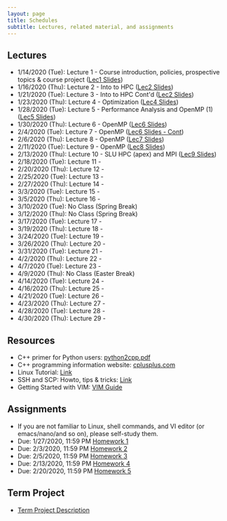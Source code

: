 ```yaml
---
layout: page
title: Schedules
subtitle: Lectures, related material, and assignments
---
```

## Lectures
 * 1/14/2020 (Tue): Lecture 1 - Course introduction, policies, prospective topics & course project ([Lec1 Slides][1])
 * 1/16/2020 (Thu): Lecture 2 - Into to HPC ([Lec2 Slides][2])
 * 1/21/2020 (Tue): Lecture 3 - Into to HPC Cont'd ([Lec2 Slides][2])
 * 1/23/2020 (Thu): Lecture 4 - Optimization ([Lec4 Slides][4])
 * 1/28/2020 (Tue): Lecture 5 - Performance Analysis and OpenMP (1) ([Lec5 Slides][5])
 * 1/30/2020 (Thu): Lecture 6 - OpenMP ([Lec6 Slides][6])
 * 2/4/2020 (Tue): Lecture 7 - OpenMP ([Lec6 Slides - Cont][6])
 * 2/6/2020 (Thu): Lecture 8 - OpenMP ([Lec7 Slides][7])
 * 2/11/2020 (Tue): Lecture 9 -  OpenMP ([Lec8 Slides][8])
 * 2/13/2020 (Thu): Lecture 10 - SLU HPC (apex) and MPI ([Lec9 Slides][9])
 * 2/18/2020 (Tue): Lecture 11 - 
 * 2/20/2020 (Thu): Lecture 12 - 
 * 2/25/2020 (Tue): Lecture 13 - 
 * 2/27/2020 (Thu): Lecture 14 - 
 * 3/3/2020 (Tue): Lecture 15 - 
 * 3/5/2020 (Thu): Lecture 16 - 
 * 3/10/2020 (Tue): No Class (Spring Break)
 * 3/12/2020 (Thu): No Class (Spring Break)
 * 3/17/2020 (Tue): Lecture 17 - 
 * 3/19/2020 (Thu): Lecture 18 - 
 * 3/24/2020 (Tue): Lecture 19 - 
 * 3/26/2020 (Thu): Lecture 20 - 
 * 3/31/2020 (Tue): Lecture 21 - 
 * 4/2/2020 (Thu): Lecture 22 - 
 * 4/7/2020 (Tue): Lecture 23 - 
 * 4/9/2020 (Thu): No Class (Easter Break)
 * 4/14/2020 (Tue): Lecture 24 - 
 * 4/16/2020 (Thu): Lecture 25 - 
 * 4/21/2020 (Tue): Lecture 26 - 
 * 4/23/2020 (Thu): Lecture 27 - 
 * 4/28/2020 (Tue): Lecture 28 - 
 * 4/30/2020 (Thu): Lecture 29 - 

## Resources
 * C++ primer for Python users: [python2cpp.pdf][R1]
 * C++ programming information website: [cplusplus.com][R2]
 * Linux Tutorial: [Link][R3]
 * SSH and SCP: Howto, tips & tricks: [Link][R4]
 * Getting Started with VIM: [VIM Guide][R5]

## Assignments 
 * If you are not familiar to Linux, shell commands, and VI editor (or emacs/nano/and so on), please self-study them.
 * Due: 1/27/2020, 11:59 PM [Homework 1][H1]
 * Due: 2/3/2020, 11:59 PM [Homework 2][H2]
 * Due: 2/5/2020, 11:59 PM [Homework 3][H3]
 * Due: 2/13/2020, 11:59 PM [Homework 4][H4]
 * Due: 2/20/2020, 11:59 PM [Homework 5][H5]

## Term Project
  * [Term Project Description]({{site.url}}/project/project_description)

[1]:{{site.url}}/lectures/CSCI4850_Lec01.pdf
[2]:{{site.url}}/lectures/CSCI4850_Lec02.pdf
[4]:{{site.url}}/lectures/CSCI4850_Lec04.pdf
[5]:{{site.url}}/lectures/CSCI4850_Lec05.pdf
[6]:{{site.url}}/lectures/CSCI4850_Lec06.pdf
[7]:{{site.url}}/lectures/CSCI4850_Lec07.pdf
[8]:{{site.url}}/lectures/CSCI4850_Lec08.pdf
[9]:{{site.url}}/lectures/CSCI4850_Lec09.pdf

[R1]:{{site.url}}/lectures/python2cpp.pdf
[R2]:http://www.cplusplus.com/
[R3]:https://ryanstutorials.net/linuxtutorial/
[R4]:https://linuxacademy.com/blog/linux/ssh-and-scp-howto-tips-tricks/
[R5]:https://scotch.io/tutorials/getting-started-with-vim-an-interactive-guide

[H1]:{{site.url}}/homework/hw1
[H2]:{{site.url}}/homework/hw2
[H3]:{{site.url}}/homework/hw3.pdf
[H4]:{{site.url}}/homework/hw4
[H5]:{{site.url}}/homework/hw5.pdf

